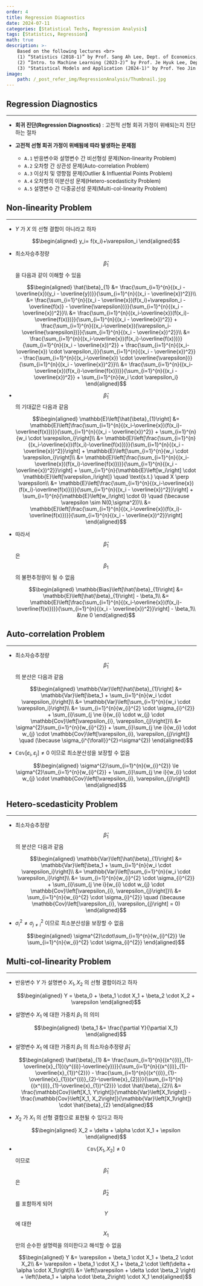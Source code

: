 ```yaml
---
order: 4
title: Regression Diagnostics
date: 2024-07-11
categories: [Statistical Techs, Regression Analysis]
tags: [Statistics, Regression]
math: true
description: >-
    Based on the following lectures <br>
    (1) “Statistics (2018-1)” by Prof. Sang Ah Lee, Dept. of Economics, College of Economics & Commerce, Kookmin Univ. <br>
    (2) “Intro. to Machine Learning (2023-2)” by Prof. Je Hyuk Lee, Dept. of Data Science, The Grad. School, Kookmin Univ. <br>
    (3) "Statistical Models and Application (2024-1)" by Prof. Yeo Jin Chung, Dept. of Data Science, The Grad. School, Kookmin Univ.
image:
    path: /_post_refer_img/RegressionAnalysis/Thumbnail.jpg
---
```


## Regression Diagnostics
-----

- **회귀 진단(Regression Diagnostics)** : 고전적 선형 회귀 가정이 위배되는지 진단하는 절차

- **고전적 선형 회귀 가정이 위배됨에 따라 발생하는 문제점**
    - `A.1` 반응변수와 설명변수 간 비선형성 문제(Non-linearity Problem)
    - `A.2` 오차항 간 상관성 문제(Auto-correlation Problem)
    - `A.3` 이상치 및 영향점 문제(Outlier & Influential Points Problem)
    - `A.4` 오차항의 이분산성 문제(Hetero-scedasticity Problem)
    - `A.5` 설명변수 간 다중공선성 문제(Multi-col-linearity Problem)

## Non-linearity Problem
-----

- $Y$ 가 $X$ 의 선형 결합이 아니라고 하자

    $$\begin{aligned}
    y_i= f(x_i)+\varepsilon_i
    \end{aligned}$$

- 최소자승추정량 $$\hat{\beta}_{1}$$ 을 다음과 같이 이해할 수 있음

    $$\begin{aligned}
    \hat{\beta}_{1}
    &= \frac{\sum_{i=1}^{n}{(x_i - \overline{x})(y_i - \overline{y})}}{\sum_{i=1}^{n}{(x_i - \overline{x})^2}}\\
    &= \frac{\sum_{i=1}^{n}{(x_i - \overline{x})(f(x_i)+\varepsilon_i - \overline{f(x)} - \overline{\varepsilon})}}{\sum_{i=1}^{n}{(x_i - \overline{x})^2}}\\
    &= \frac{\sum_{i=1}^{n}{(x_i-\overline{x})(f(x_i)-\overline{f(x)})}}{\sum_{i=1}^{n}{(x_i - \overline{x})^2}} + \frac{\sum_{i=1}^{n}{(x_i-\overline{x})(\varepsilon_i-\overline{\varepsilon})}}{\sum_{i=1}^{n}{(x_i - \overline{x})^2}}\\
    &= \frac{\sum_{i=1}^{n}{(x_i-\overline{x})(f(x_i)-\overline{f(x)})}}{\sum_{i=1}^{n}{(x_i - \overline{x})^2}} + \frac{\sum_{i=1}^{n}{(x_i-\overline{x}) \cdot \varepsilon_i}}{\sum_{i=1}^{n}{(x_i - \overline{x})^2}} - \frac{\sum_{i=1}^{n}{(x_i-\overline{x}) \cdot \overline{\varepsilon}}}{\sum_{i=1}^{n}{(x_i - \overline{x})^2}}\\
    &= \frac{\sum_{i=1}^{n}{(x_i-\overline{x})(f(x_i)-\overline{f(x)})}}{\sum_{i=1}^{n}{(x_i - \overline{x})^2}} + \sum_{i=1}^{n}{w_i \cdot \varepsilon_i}
    \end{aligned}$$

- $$\hat{\beta}_{1}$$ 의 기대값은 다음과 같음

    $$\begin{aligned}
    \mathbb{E}\left[\hat{\beta}_{1}\right]
    &= \mathbb{E}\left[\frac{\sum_{i=1}^{n}{(x_i-\overline{x})(f(x_i)-\overline{f(x)})}}{\sum_{i=1}^{n}{(x_i - \overline{x})^2}} + \sum_{i=1}^{n}{w_i \cdot \varepsilon_i}\right]\\
    &= \mathbb{E}\left[\frac{\sum_{i=1}^{n}{(x_i-\overline{x})(f(x_i)-\overline{f(x)})}}{\sum_{i=1}^{n}{(x_i - \overline{x})^2}}\right] + \mathbb{E}\left[\sum_{i=1}^{n}{w_i \cdot \varepsilon_i}\right]\\
    &= \mathbb{E}\left[\frac{\sum_{i=1}^{n}{(x_i-\overline{x})(f(x_i)-\overline{f(x)})}}{\sum_{i=1}^{n}{(x_i - \overline{x})^2}}\right] + \sum_{i=1}^{n}{\mathbb{E}\left[w_i\right] \cdot \mathbb{E}\left[\varepsilon_i\right]} \quad \text{s.t.} \quad X \perp \varepsilon\\
    &= \mathbb{E}\left[\frac{\sum_{i=1}^{n}{(x_i-\overline{x})(f(x_i)-\overline{f(x)})}}{\sum_{i=1}^{n}{(x_i - \overline{x})^2}}\right] + \sum_{i=1}^{n}{\mathbb{E}\left[w_i\right] \cdot 0} \quad (\because \varepsilon \sim N(0,\sigma^2))\\
    &= \mathbb{E}\left[\frac{\sum_{i=1}^{n}{(x_i-\overline{x})(f(x_i)-\overline{f(x)})}}{\sum_{i=1}^{n}{(x_i - \overline{x})^2}}\right]
    \end{aligned}$$

- 따라서 $$\hat{\beta}_{1}$$ 은 $$\beta_{1}$$ 의 불편추정량이 될 수 없음

    $$\begin{aligned}
    \mathbb{Bias}\left[\hat{\beta}_{1}\right]
    &= \mathbb{E}\left[\hat{\beta}_{1}\right] - \beta_1\\
    &= \mathbb{E}\left[\frac{\sum_{i=1}^{n}{(x_i-\overline{x})(f(x_i)-\overline{f(x)})}}{\sum_{i=1}^{n}{(x_i - \overline{x})^2}}\right] - \beta_1\\
    &\ne 0
    \end{aligned}$$

## Auto-correlation Problem
-----

- 최소자승추정량 $$\hat{\beta}_{1}$$ 의 분산은 다음과 같음

    $$\begin{aligned}
    \mathbb{Var}\left[\hat{\beta}_{1}\right]
    &= \mathbb{Var}\left[\beta_1 + \sum_{i=1}^{n}{w_i \cdot \varepsilon_i}\right]\\
    &= \mathbb{Var}\left[\sum_{i=1}^{n}{w_i \cdot \varepsilon_i}\right]\\
    &= \sum_{i=1}^{n}{w_{i}^{2} \cdot \sigma_{i}^{2}} + \sum_{i}\sum_{j \ne i}{w_{i} \cdot w_{j} \cdot \mathbb{Cov}\left[\varepsilon_{i}, \varepsilon_{j}\right]}\\
    &= \sigma^{2}\sum_{i=1}^{n}{w_{i}^{2}} + \sum_{i}\sum_{j \ne i}{w_{i} \cdot w_{j} \cdot \mathbb{Cov}\left[\varepsilon_{i}, \varepsilon_{j}\right]} \quad (\because \sigma_{i^{\forall}}^{2}=\sigma^{2})
    \end{aligned}$$

- $\mathbb{Cov}\left[\varepsilon_{i}, \varepsilon_{j}\right] \ne 0$ 이므로 최소분산성을 보장할 수 없음

    $$\begin{aligned}
    \sigma^{2}\sum_{i=1}^{n}{w_{i}^{2}} \le \sigma^{2}\sum_{i=1}^{n}{w_{i}^{2}} + \sum_{i}\sum_{j \ne i}{w_{i} \cdot w_{j} \cdot \mathbb{Cov}\left[\varepsilon_{i}, \varepsilon_{j}\right]}
    \end{aligned}$$

## Hetero-scedasticity Problem
-----

- 최소자승추정량 $$\hat{\beta}_{1}$$ 의 분산은 다음과 같음

    $$\begin{aligned}
    \mathbb{Var}\left[\hat{\beta}_{1}\right]
    &= \mathbb{Var}\left[\beta_1 + \sum_{i=1}^{n}{w_i \cdot \varepsilon_i}\right]\\
    &= \mathbb{Var}\left[\sum_{i=1}^{n}{w_i \cdot \varepsilon_i}\right]\\
    &= \sum_{i=1}^{n}{w_{i}^{2} \cdot \sigma_{i}^{2}} + \sum_{i}\sum_{j \ne i}{w_{i} \cdot w_{j} \cdot \mathbb{Cov}\left[\varepsilon_{i}, \varepsilon_{j}\right]}\\
    &= \sum_{i=1}^{n}{w_{i}^{2} \cdot \sigma_{i}^{2}} \quad (\because \mathbb{Cov}\left[\varepsilon_{i}, \varepsilon_{j}\right] = 0)
    \end{aligned}$$

- $\sigma_{i}^{2} \ne \sigma_{j \ne i}^{2}$ 이므로 최소분산성을 보장할 수 없음

    $$\begin{aligned}
    \sigma^{2}\cdot\sum_{i=1}^{n}{w_{i}^{2}} \le \sum_{i=1}^{n}{w_{i}^{2} \cdot \sigma_{i}^{2}}
    \end{aligned}$$

## Multi-col-linearity Problem
-----

- 반응변수 $Y$ 가 설명변수 $X_1, X_2$ 의 선형 결합이라고 하자

    $$\begin{aligned}
    Y = \beta_0 + \beta_1 \cdot X_1 + \beta_2 \cdot X_2 + \varepsilon
    \end{aligned}$$

- 설명변수 $X_1$ 에 대한 가중치 $\beta_1$ 의 의미

    $$\begin{aligned}
    \beta_1
    &= \frac{\partial Y}{\partial X_1}
    \end{aligned}$$

- 설명변수 $X_1$ 에 대한 가중치 $\beta_1$ 의 최소자승추정량 $\hat{\beta}_{1}$

    $$\begin{aligned}
    \hat{\beta}_{1}
    &= \frac{\sum_{i=1}^{n}{(x^{(i)}_{1}-\overline{x}_{1})(y^{(i)}-\overline{y})}}{\sum_{i=1}^{n}{(x^{(i)}_{1}-\overline{x}_{1})^{2}}} - \frac{\sum_{i=1}^{n}{(x^{(i)}_{1}-\overline{x}_{1})(x^{(i)}_{2}-\overline{x}_{2})}}{\sum_{i=1}^{n}{(x^{(i)}_{1}-\overline{x}_{1})^{2}}} \cdot \hat{\beta}_{2}\\
    &= \frac{\mathbb{Cov}\left[X_1, Y\right]}{\mathbb{Var}\left[X_1\right]} - \frac{\mathbb{Cov}\left[X_1, X_2\right]}{\mathbb{Var}\left[X_1\right]} \cdot \hat{\beta}_{2}
    \end{aligned}$$

- $X_2$ 가 $X_1$ 의 선형 결합으로 표현될 수 있다고 하자

    $$\begin{aligned}
    X_2 = \delta + \alpha \cdot X_1 + \epsilon
    \end{aligned}$$

- $$\mathbb{Cov}\left[X_1, X_2\right] \ne 0$$ 이므로 $$\hat{\beta}_{1}$$ 은 $$\hat{\beta}_{2}$$ 를 포함하게 되어 $$Y$$ 에 대한 $$X_1$$ 만의 순수한 설명력을 의미한다고 해석할 수 없음

    $$\begin{aligned}
    Y
    &= \varepsilon + \beta_1 \cdot X_1 + \beta_2 \cdot X_2\\
    &= \varepsilon + \beta_1 \cdot X_1 + \beta_2 \cdot \left(\delta + \alpha \cdot X_1\right)\\
    &= \left(\varepsilon + \delta \cdot \beta_2 \right) + \left(\beta_1 + \alpha \cdot \beta_2\right) \cdot X_1
    \end{aligned}$$